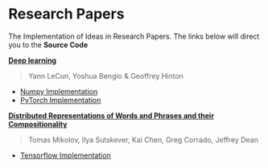 # Research Papers
The Implementation of Ideas in Research Papers. The links below will direct you to the **Source Code**

**[Deep learning](https://creativecoding.soe.ucsc.edu/courses/cs523/slides/week3/DeepLearning_LeCun.pdf)**
> Yann LeCun, Yoshua Bengio & Geoffrey Hinton
    
   * [Numpy Implementation](https://github.com/Binary67/Research_Papers/blob/master/Gradient%20Descent/1.%20Manual%20Gradient%20Descent%20-%20Numpy.ipynb)
   * [PyTorch Implementation](https://github.com/Binary67/Research_Papers/blob/master/Gradient%20Descent/2.%20Manual%20Gradient%20Descent%20-%20PyTorch.ipynb)


**[Distributed Representations of Words and Phrases and their Compositionality](https://arxiv.org/pdf/1310.4546.pdf)**
> Tomas Mikolov, Ilya Sutskever, Kai Chen, Greg Corrado, Jeffrey Dean
  * [Tensorflow Implementation](https://github.com/Binary67/Research_Papers/blob/master/Word%20Embedding/Main.py)
